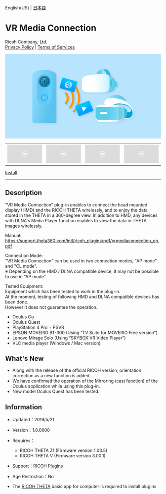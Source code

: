 English(US) | [日本語](README.ja.md)

# VR Media Connection
Ricoh Company, Ltd.  
[Privacy Policy](../../README.md#privacy-policy) | [Terms of Services](../../README.md#terms-of-services)

<div align="center">
 <img src="1.png">

 <table>
  <tr>
   <td><img src="../../resources/common/img/noimg.png"></td>
   <td><img src="../../resources/common/img/noimg.png"></td>
   <td><img src="../../resources/common/img/noimg.png"></td>
   <td><img src="../../resources/common/img/noimg.png"></td>
  </tr>
 </table>
</div>

[Install](https://link.ricoh360.com/plugins/com.theta360.vrmediaconnection/apk)

***

## Description
“VR Media Connection” plug-in enables to connect the head mounted display (HMD) and the RICOH THETA wirelessly, and to enjoy the data stored in the THETA in a 360-degree view. In addition to HMD, any devices with DLNA's Media Player function enables to view the data in THETA images wirelessly.  
  
Manual: https://support.theta360.com/intl/ricoh_plugins/pdf/vrmediaconnection_en.pdf  
  
Connection Mode:  
"VR Media Connection" can be used in two connection modes, "AP mode" and "CL mode".  
※ Depending on the HMD / DLNA compatible device, it may not be possible to use in "AP mode".  
  
Tested Equipment:  
Equipment which has been tested to work in the plug-in.  
At the moment, testing of following HMD and DLNA compatible devices has been done.  
However it does not guarantee the operation.  
  
* Oculus Go
* Oculus Quest
* PlayStation 4 Pro + PSVR
* EPSON MOVERIO BT-300 (Using “TV Suite for MOVERIO Free version”)
* Lenovo Mirage Solo (Using “SKYBOX VR Video Player”)
* VLC media player (Windows / Mac version)

## What's New
* Along with the release of the official RICOH version, orientation correction as a new function is added.
* We have confirmed the operation of the Mirroring (cast function) of the Oculus application while using this plug-in.
* New model Oculus Quest has been tested.

## Information
  * Updated：2019/5/21
  * Version：1.0.0000
  * Requires：
    * RICOH THETA Z1 (Firmware version 1.03.5)
    * RICOH THETA V (Firmware version 3.00.1)
  * Support：[RICOH Plugins](https://support.theta360.com/ja/)
  * Age Restriction：No

* The [RICOH THETA](https://theta360.com/ja/about/application/pc.html#app-detail-01) basic app for computer is required to install plugins
